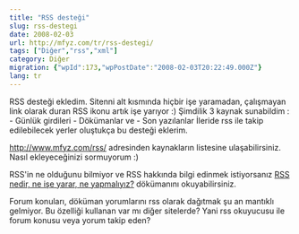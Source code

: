 ```yaml
---
title: "RSS desteği"
slug: rss-destegi
date: 2008-02-03
url: http://mfyz.com/tr/rss-destegi/
tags: ["Diğer","rss","xml"]
category: Diğer
migration: {"wpId":173,"wpPostDate":"2008-02-03T20:22:49.000Z"}
lang: tr
---
```


RSS desteği ekledim. Sitenni alt kısmında hiçbir işe yaramadan, çalışmayan link olarak duran RSS ikonu artık işe yarıyor :) Şimdilik 3 kaynak sunabildim : - Günlük girdileri - Dökümanlar ve - Son yazılanlar İleride rss ile takip edilebilecek yerler oluştukça bu desteği eklerim.

http://www.mfyz.com/rss/ adresinden kaynakların listesine ulaşabilirsiniz. Nasıl ekleyeceğinizi sormuyorum :)

RSS'in ne olduğunu bilmiyor ve RSS hakkında bilgi edinmek istiyorsanız [RSS nedir, ne işe yarar, ne yapmalıyız?](/rss-nedir-ne-ise-yarar-ne-yapmaliyiz/) dökümanını okuyabilirsiniz.

Forum konuları, döküman yorumlarını rss olarak dağıtmak şu an mantıklı gelmiyor. Bu özelliği kullanan var mı diğer sitelerde? Yani rss okuyucusu ile forum konusu veya yorum takip eden?